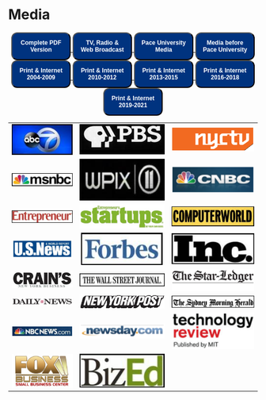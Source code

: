 # Media
<!--
  [![Complete PDF Version](images/completepdfversion.png)](http://webpage.pace.edu/bbachenheimer/press/BruceBachenheimerMediaQuotes.pdf)
  [![TV, Radio & Web Broadcast](images/tvradio.png)](media_tvradioweb.html)
  [![Pace University Media](images/paceuniversitymedia.png)](media_paceuniversitymedia.html)
  [![Media before Pace University](images/mediabeforepaceuniversity.png)](media_beforepaceuniversity.html)
  [![Print & Internet 2004-2009](images/printinternet2004-2009.png)](media_printandinternet2004-2009.html)
  [![Print & Internet 2010-2012](images/printinternet2010-2012.png)](media_printandinternet2010-2012.html)
  [![Print & Internet 2013-2015](images/printinternet2013-2015.png)](media_printandinternet2013-2015.html)
  [![Print & Internet 2016-2018](images/printinternet2016-2018.png)](media_printandinternet2016-2018.html)
  [![Print & Internet 2019-2021](images/printinternet2019-2021.png)](media_printandinternet2019-2021.html)
  [![Print & Internet 2022-2025](images/printinternet2019-2021.png)](media_printandinternet2022-2025.html)

-->

<div style="text-align:center;">
  <a href='http://webpage.pace.edu/bbachenheimer/press/BruceBachenheimerMediaQuotes.pdf'>
    <button style="background-color:#00337F;border-radius:12px;color:white;font-size:12px;padding:12px;text-align:center;width: 10em;cursor: pointer;">
      <strong style="color:white;">Complete PDF Version</strong>
    </button>
  </a>
  <a href='media_tvradioweb.html'>
    <button style="background-color:#00337F;border-radius:12px;color:white;font-size:12px;padding:12px;text-align:center;width: 10em;cursor: pointer;">
      <strong style="color:white;">TV, Radio & Web Broadcast</strong>
    </button>
  </a>
  <a href='media_paceuniversitymedia.html'>
    <button style="background-color:#00337F;border-radius:12px;color:white;font-size:12px;padding:12px;text-align:center;width: 10em;cursor: pointer;">
      <strong style="color:white;">Pace University Media</strong>
    </button>
  </a>
  <a href='media_beforepaceuniversity.html'>
    <button style="background-color:#00337F;border-radius:12px;color:white;font-size:12px;padding:12px;text-align:center;width: 10em;cursor: pointer;">
      <strong style="color:white;">Media before Pace University</strong>
    </button>
  </a>
  <a href='media_printandinternet2004-2009.html'>
    <button style="background-color:#00337F;border-radius:12px;color:white;font-size:12px;padding:12px;text-align:center;width: 10em;cursor: pointer;">
      <strong style="color:white;">Print & Internet 2004-2009</strong>
    </button>
  </a>
  <a href='media_printandinternet2010-2012.html'>
    <button style="background-color:#00337F;border-radius:12px;color:white;font-size:12px;padding:12px;text-align:center;width: 10em;cursor: pointer;">
      <strong style="color:white;">Print & Internet 2010-2012</strong>
    </button>
  </a>
  <a href='media_printandinternet2013-2015.html'>
    <button style="background-color:#00337F;border-radius:12px;color:white;font-size:12px;padding:12px;text-align:center;width: 10em;cursor: pointer;">
      <strong style="color:white;">Print & Internet 2013-2015</strong>
    </button>
  </a>
  <a href='media_printandinternet2016-2018.html'>
    <button style="background-color:#00337F;border-radius:12px;color:white;font-size:12px;padding:12px;text-align:center;width: 10em;cursor: pointer;">
      <strong style="color:white;">Print & Internet 2016-2018</strong>
    </button>
  </a>
  <a href='media_printandinternet2019-2021.html'>
    <button style="background-color:#00337F;border-radius:12px;color:white;font-size:12px;padding:12px;text-align:center;width: 10em;cursor: pointer;">
      <strong style="color:white;">Print & Internet 2019-2021</strong>
    </button>
  </a>
</div>


| | | |
|:-------------------------:|:-------------------------:|:-------------------------:|
| [![ABC News](images/abc.jpg)](http://bit.ly/HA_48) | [![PBS](images/pbs.jpg)](http://bit.ly/SciTech_Now)  | [![NYCTV](images/nyctv.png)](http://www.lawline.com/) |
| [![MSNBC](images/msnbc.jpg)](https://www.openforum.com/videos/business-answers-software-development-back-up-services/)  | [![WPIX](images/wpix.jpg)](http://bit.ly/WWR_BB)  | [![CNBC](images/cnbc.png)](http://www.cnbc.com/id/101313179/page/6) |
|[![Entrepreneur](images/entrepreneur.jpg)](http://www.entrepreneur.com/article/228625)  |  [![Startups](images/startups.png)](http://mobileservices.texterity.com/entrepreneursstartups/summer2012/?lm=1338884732000&pg=28#pg28) | [![ComputerWorld](images/computerworld.jpg)](http://www.computerworld.com/s/article/9242833/Obamacare_could_help_fuel_a_tech_start_up_boom)|
| [![U.S News](images/usnews.png)](http://money.usnews.com/money/blogs/outside-voices-careers/2013/09/03/3-smart-ways-to-earn-business-credentials-without-an-mba) |  [![Forbes](images/forbes.jpg)](http://www.forbes.com/pictures/lml45eeimg/bruce-bachenheimer-man-of-mystery/) | [![Inc](images/inc.jpg)](http://www.inc.com/magazine/201402/elaine-pofeldt/starting-a-company-without-a-partner.html) |
| [![Crains](images/crains.jpg)](http://www.crainsnewyork.com/article/20110927/SMALLBIZ/110929906) | [![The Wall Street Journal](images/thewallstreetjournal.jpg)](http://online.wsj.com/news/articles/SB10001424127887323623304579054622258666900) | [![The Star Ledger](images/thestarledger.png)](http://www.nj.com/business/index.ssf/2011/01/mentors_offer_unique_career_su.html) |
| [![Daily News](images/dailynews.png)](http://pressroom.blogs.pace.edu/2012/02/07/new-york-daily-news-your-money-bouncing-back-laid-off-nyers-get-fresh-start-wth-home-businesses/) | [![New York Post](images/newyorkpost.png)](http://nypost.com/2010/08/16/app-stars/)  | [![The Sydney Morning Herald](images/thesydneymorningherald.jpg)](http://www.smh.com.au/it-pro/its-the-technology-stupid-20120824-24rc8.html)|
|  [![NBC News](images/nbcnews.png)](http://www.nbcnews.com/id/47995175/ns/business-small_business/t/steps-successful-business-launch/#.UlGcIYbkvh4)  | [![Newsday](images/newsday.png)](http://www.newsday.com/news/money-fix-crowdfunding-for-investors-1.6496386) | [![Technology review](images/technologyreview.png)](http://www.technologyreview.com/business/39826/) |
| [![FOX Business](images/foxbusiness.png)](http://smallbusiness.foxbusiness.com/biz-on-main/2010/12/08/win-over-investors-in-3-minutes-or-less/) |  [![BizEd](images/bized.jpg)](http://www.bizedmagazine.com/features/articles/idea-central.asp)| |
